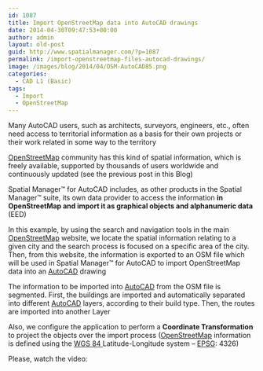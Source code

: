 ```yaml
---
id: 1087
title: Import OpenStreetMap data into AutoCAD drawings
date: 2014-04-30T09:47:53+00:00
author: admin
layout: old-post
guid: http://www.spatialmanager.com/?p=1087
permalink: /import-openstreetmap-files-autocad-drawings/
image: /images/blog/2014/04/OSM-AutoCAD85.png
categories:
  - CAD L1 (Basic)
tags:
  - Import
  - OpenStreetMap
---
```

Many AutoCAD users, such as architects, surveyors, engineers, etc., often need access to territorial information as a basis for their own projects or their work related in some way to the territory <!--more-->

<a title="OpenStreetMap main website" href="http://www.openstreetmap.org" target="_blank" rel="nofollow">OpenStreetMap</a> community has this kind of spatial information, which is freely available, supported by thousands of users worldwide and continuously updated (see the previous post in this Blog)

Spatial Manager™ for AutoCAD includes, as other products in the Spatial Manager™ suite, its own data provider to access the information **in OpenStreetMap and import it as graphical objects and alphanumeric data** (EED)

In this example, by using the search and navigation tools in the main <a title="OpenStreetMap main website" href="http://www.openstreetmap.org" target="_blank" rel="nofollow">OpenStreetMap</a> website, we locate the spatial information relating to a given city and the search process is focused on a specific area of the city. Then, from this website, the information is exported to an OSM file which will be used in Spatial Manager™ for AutoCAD to import OpenStreetMap data into an <a title="AutoCAD web page" href="http://www.autodesk.com/products/autodesk-autocad/overview" target="_blank" rel="nofollow">AutoCAD</a> drawing

The information to be imported into <a title="AutoCAD web page" href="http://www.autodesk.com/products/autodesk-autocad/overview" target="_blank" rel="nofollow">AutoCAD</a> from the OSM file is segmented. First, the buildings are imported and automatically separated into different <a title="AutoCAD web page" href="http://www.autodesk.com/products/autodesk-autocad/overview" target="_blank" rel="nofollow">AutoCAD</a> layers, according to their build type. Then, the routes are imported into another Layer

Also, we configure the application to perform a **Coordinate Transformation** to project the objects over the import process (<a title="OpenStreetMap main website" href="http://www.openstreetmap.org" target="_blank" rel="nofollow">OpenStreetMap</a> information is defined using the <a title="World Geodetic System" href="http://en.wikipedia.org/wiki/WGS_84" target="_blank" rel="nofollow">WGS 84 </a>Latitude-Longitude system &#8211; <a title="EPSG Geodetic Parameter Dataset" href="http://www.epsg-registry.org/" target="_blank" rel="nofollow">EPSG</a>: 4326)

Please, watch the video: